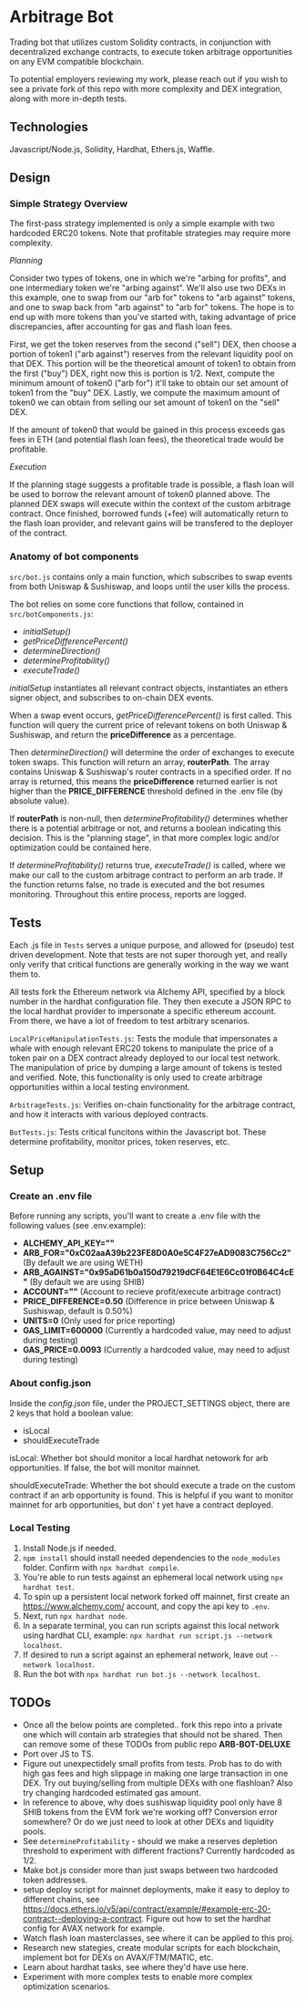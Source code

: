 # Arbitrage Bot
Trading bot that utilizes custom Solidity contracts, in conjunction with decentralized exchange contracts, to execute token arbitrage opportunities on any EVM compatible blockchain. 

To potential employers reviewing my work, please reach out if you wish to see a private fork of this repo with more complexity and DEX integration, along with more in-depth tests. 



## Technologies
Javascript/Node.js, Solidity, Hardhat, Ethers.js, Waffle. 



## Design



### Simple Strategy Overview
The first-pass strategy implemented is only a simple example with two hardcoded ERC20 tokens. Note that profitable strategies may require more complexity.

_Planning_

Consider two types of tokens, one in which we're "arbing for profits", and one intermediary token we're "arbing against". We'll also use two DEXs in this example, one to swap from our "arb for" tokens to "arb against" tokens, and one to swap back from "arb against" to "arb for" tokens. The hope is to end up with more tokens than you've started with, taking advantage of price discrepancies, after accounting for gas and flash loan fees.  

First, we get the token reserves from the second ("sell") DEX, then choose a portion of token1 ("arb against") reserves from the relevant liquidity pool on that DEX. This portion will be the theoretical amount of token1 to obtain from the first ("buy") DEX, right now this is portion is 1/2. Next, compute the minimum amount of token0 ("arb for") it'll take to obtain our set amount of token1 from the "buy" DEX. Lastly, we compute the maximum amount of token0 we can obtain from selling our set amount of token1 on the "sell" DEX.
 
If the amount of token0 that would be gained in this process exceeds gas fees in ETH (and potential flash loan fees), the theoretical trade would be profitable.

_Execution_

If the planning stage suggests a profitable trade is possible, a flash loan will be used to borrow the relevant amount of token0 planned above. The planned DEX swaps will execute within the context of the custom arbitrage contract. Once finished, borrowed funds (+fee) will automatically return to the flash loan provider, and relevant gains will be transfered to the deployer of the contract.



### Anatomy of bot components
```src/bot.js``` contains only a main function, which subscribes to swap events from both Uniswap & Sushiswap, and loops until the user kills the process.

The bot relies on some core functions that follow, contained in ```src/botComponents.js```:
- *initialSetup()*
- *getPriceDifferencePercent()*
- *determineDirection()*
- *determineProfitability()*
- *executeTrade()*

*initialSetup* instantiates all relevant contract objects, instantiates an ethers signer object, and subscribes to on-chain DEX events.  

When a swap event occurs, *getPriceDifferencePercent()* is first called. This function will query the current price of relevant tokens on both Uniswap & Sushiswap, and return the **priceDifference** as a percentage.

Then *determineDirection()* will determine the order of exchanges to execute token swaps. This function will return an array, **routerPath**. The array contains Uniswap & Sushiswap's router contracts in a specified order. If no array is returned, this means the **priceDifference** returned earlier is not higher than the **PRICE_DIFFERENCE** threshold defined in the .env file (by absolute value).

If **routerPath** is non-null, then *determineProfitability()* determines whether there is a potential arbitrage or not, and returns a boolean indicating this decision. This is the "planning stage", in that more complex logic and/or optimization could be contained here.

If *determineProfitability()* returns true, *executeTrade()* is called, where we make our call to the custom arbitrage contract to perform an arb trade. If the function returns false, no trade is executed and the bot resumes monitoring. Throughout this entire process, reports are logged.



## Tests
Each .js file in ```Tests``` serves a unique purpose, and allowed for (pseudo) test driven development. Note that tests are not super thorough yet, and really only verify that critical functions are generally working in the way we want them to. 

All tests fork the Ethereum network via Alchemy API, specified by a block number in the hardhat configuration file. They then execute a JSON RPC to the local hardhat provider to impersonate a specific ethereum account. From there, we have a lot of freedom to test arbitrary scenarios.

```LocalPriceManipulationTests.js```: Tests the module that impersonates a whale with enough relevant ERC20 tokens to manipulate the price of a token pair on a DEX contract already deployed to our local test network. The manipulation of price by dumping a large amount of tokens is tested and verified. Note, this functionality is only used to create arbitrage opportunities within a local testing environment.     

```ArbitrageTests.js```: Verifies on-chain functionality for the arbitrage contract, and how it interacts with various deployed contracts.

```BotTests.js```: Tests critical funcitons within the Javascript bot. These determine profitability, monitor prices, token reserves, etc. 



## Setup



### Create an .env file
Before running any scripts, you'll want to create a .env file with the following values (see .env.example):

- **ALCHEMY_API_KEY=""**
- **ARB_FOR="0xC02aaA39b223FE8D0A0e5C4F27eAD9083C756Cc2"** (By default we are using WETH)
- **ARB_AGAINST="0x95aD61b0a150d79219dCF64E1E6Cc01f0B64C4cE"** (By default we are using SHIB)
- **ACCOUNT=""** (Account to recieve profit/execute arbitrage contract)
- **PRICE_DIFFERENCE=0.50** (Difference in price between Uniswap & Sushiswap, default is 0.50%)
- **UNITS=0** (Only used for price reporting)
- **GAS_LIMIT=600000** (Currently a hardcoded value, may need to adjust during testing)
- **GAS_PRICE=0.0093** (Currently a hardcoded value, may need to adjust during testing)



### About config.json
Inside the *config.json* file, under the PROJECT_SETTINGS object, there are 2 keys that hold a boolean value:
- isLocal
- shouldExecuteTrade

isLocal: Whether bot should monitor a local hardhat netowork for arb opportunities. If false, the bot will monitor mainnet. 

shouldExecuteTrade: Whether the bot should execute a trade on the custom contract if an arb opportunity is found. This is helpful if you want to monitor mainnet for arb opportunities, but don'
t yet have a contract deployed. 



### Local Testing
1. Install Node.js if needed.
2. ```npm install``` should install needed dependencies to the ```node_modules``` folder. Confirm with ```npx hardhat compile```.
3. You're able to run tests against an ephemeral local network using ```npx hardhat test```.
4. To spin up a persistent local network forked off mainnet, first create an https://www.alchemy.com/ account, and copy the api key to ```.env```.
5. Next, run ```npx hardhat node```.
6. In a separate terminal, you can run scripts against this local network using hardhat CLI, example: ```npx hardhat run script.js --network localhost```.
7. If desired to run a script against an ephemeral network, leave out ```--network localhost```.
8. Run the bot with ```npx hardhat run bot.js --network localhost```.



## TODOs
 - Once all the below points are completed.. fork this repo into a private one which will contain arb strategies that should not be shared. Then can remove some of these TODOs from public repo **ARB-BOT-DELUXE**
 - Port over JS to TS.
 - Figure out unexpectidely small profits from tests. Prob has to do with high gas fees and high slippage in making one large transaction in one DEX. Try out buying/selling from multiple DEXs with one flashloan? Also try changing hardcoded estimated gas amount.
 - In reference to above, why does sushiswap liquidity pool only have 8 SHIB tokens from the EVM fork we're working off? Conversion error somewhere? Or do we just need to look at other DEXs and liquidity pools.
 - See ```determineProfitability``` - should we make a reserves depletion threshold to experiment with different fractions? Currently hardcoded as 1/2.
 - Make bot.js consider more than just swaps between two hardcoded token addresses.
 - setup deploy script for mainnet deployments, make it easy to deploy to different chains, see https://docs.ethers.io/v5/api/contract/example/#example-erc-20-contract--deploying-a-contract. Figure out how to set the hardhat config for AVAX network for example.
 - Watch flash loan masterclasses, see where it can be applied to this proj.
 - Research new stategies, create modular scripts for each blockchain, implement bot for DEXs on AVAX/FTM/MATIC, etc. 
 - Learn about hardhat tasks, see where they'd have use here.
 - Experiment with more complex tests to enable more complex optimization scenarios.
